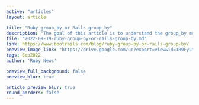 ```yaml
---
active: "articles"
layout: article

title: "Ruby group_by or Rails group_by"
description: "The goal of this article is to understand the group_by method from a theoretical and practical point of view, both for Ruby, and Rails."
file: "2022-09-19-ruby-group-by-or-rails-group-by.md"
link: https://www.bootrails.com/blog/ruby-group-by-or-rails-group-by/
preview_image_link: "https://drive.google.com/uc?export=view&id=1B9FyLMOZvDYdNpD6ozd0Z6jxEuEHVM_3"
tags: Sep2022
author: 'Ruby News'

preview_full_background: false
preview_blur: true

article_preview_blur: true
round_borders: false
---
```

